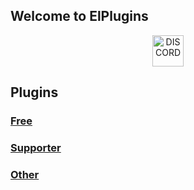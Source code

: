 ## Welcome to ElPlugins

<p align="center">
<a href="https://discord.com/invite/aRptk29m">
<img border="0" alt="DISCORD" src="https://cdn4.iconfinder.com/data/icons/logos-and-brands/512/91_Discord_logo_logos-512.png" width="50" height="50" class="center">
</a>
</p>


## Plugins

### [Free](https://elli-tt.github.io/free)

### [Supporter](https://elli-tt.github.io/supporter)

### [Other](https://elli-tt.github.io/other)
